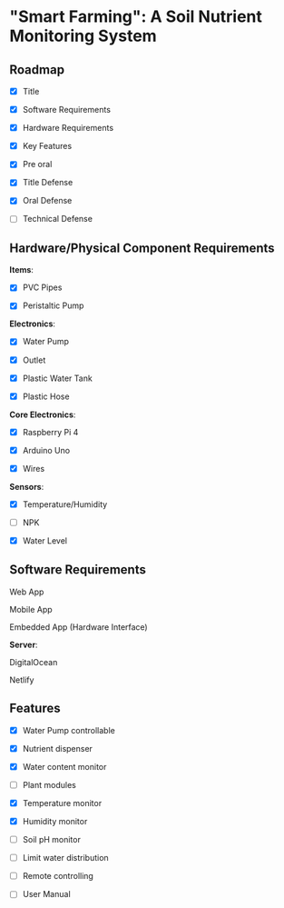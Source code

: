 # "Smart Farming": A Soil Nutrient Monitoring System

## Roadmap

- [x] Title

- [x] Software Requirements

- [x] Hardware Requirements

- [x] Key Features

- [x] Pre oral

- [x] Title Defense

- [x] Oral Defense

- [ ] Technical Defense

## Hardware/Physical Component Requirements

__Items__:

- [x] PVC Pipes

- [x] Peristaltic Pump

__Electronics__:

- [x] Water Pump

- [x] Outlet

- [x] Plastic Water Tank

- [x] Plastic Hose

__Core Electronics__:

- [x] Raspberry Pi 4

- [x] Arduino Uno

- [x] Wires

__Sensors__:

- [x] Temperature/Humidity

- [ ] NPK

- [x] Water Level

## Software Requirements

Web App

Mobile App

Embedded App (Hardware Interface)

__Server__:

DigitalOcean

Netlify

## Features

- [x] Water Pump controllable

- [x] Nutrient dispenser

- [x] Water content monitor

- [ ] Plant modules

- [x] Temperature monitor

- [x] Humidity monitor

- [ ] Soil pH monitor

- [ ] Limit water distribution

- [ ] Remote controlling

- [ ] User Manual
